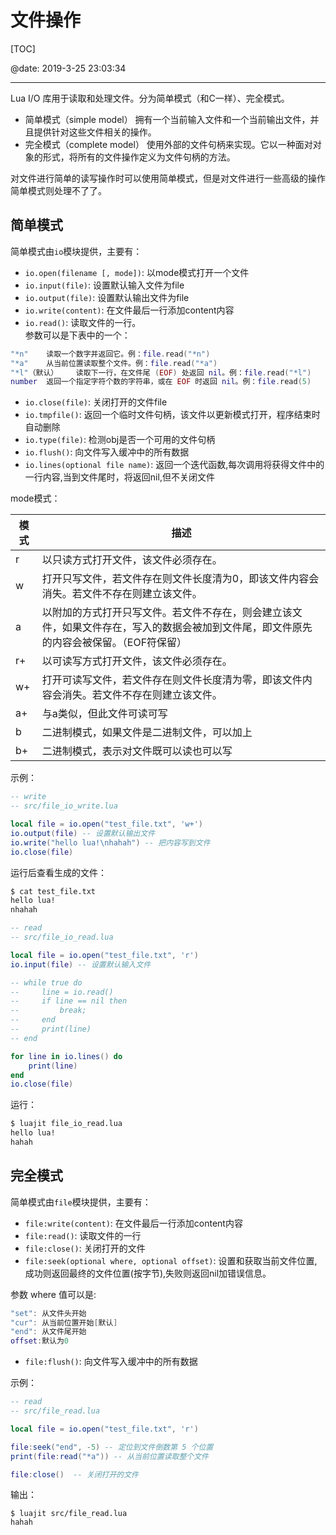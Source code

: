 ﻿# 文件操作

[TOC]

@date: 2019-3-25 23:03:34

---

Lua I/O 库用于读取和处理文件。分为简单模式（和C一样）、完全模式。

- 简单模式（simple model）
拥有一个当前输入文件和一个当前输出文件，并且提供针对这些文件相关的操作。
- 完全模式（complete model） 
使用外部的文件句柄来实现。它以一种面对对象的形式，将所有的文件操作定义为文件句柄的方法。

对文件进行简单的读写操作时可以使用简单模式，但是对文件进行一些高级的操作简单模式则处理不了了。

## 简单模式

简单模式由`io`模块提供，主要有：

- `io.open(filename [, mode])`: 以mode模式打开一个文件
- `io.input(file)`: 设置默认输入文件为file
- `io.output(file)`: 设置默认输出文件为file
- `io.write(content)`: 在文件最后一行添加content内容
- `io.read()`:  读取文件的一行。  
参数可以是下表中的一个：
``` lua
"*n"	读取一个数字并返回它。例：file.read("*n")
"*a"	从当前位置读取整个文件。例：file.read("*a")
"*l"（默认）	读取下一行，在文件尾 (EOF) 处返回 nil。例：file.read("*l")
number	返回一个指定字符个数的字符串，或在 EOF 时返回 nil。例：file.read(5)
```
- `io.close(file)`: 关闭打开的文件file
- `io.tmpfile()`: 返回一个临时文件句柄，该文件以更新模式打开，程序结束时自动删除
- `io.type(file)`: 检测obj是否一个可用的文件句柄
- `io.flush()`: 向文件写入缓冲中的所有数据
- `io.lines(optional file name)`: 返回一个迭代函数,每次调用将获得文件中的一行内容,当到文件尾时，将返回nil,但不关闭文件

mode模式：

|模式|	描述|
| ------ | ------ |
|r|	以只读方式打开文件，该文件必须存在。|
|w|	打开只写文件，若文件存在则文件长度清为0，即该文件内容会消失。若文件不存在则建立该文件。
|a|	以附加的方式打开只写文件。若文件不存在，则会建立该文件，如果文件存在，写入的数据会被加到文件尾，即文件原先的内容会被保留。（EOF符保留）|
|r+| 以可读写方式打开文件，该文件必须存在。|
|w+| 打开可读写文件，若文件存在则文件长度清为零，即该文件内容会消失。若文件不存在则建立该文件。|
|a+| 与a类似，但此文件可读可写|
|b|	二进制模式，如果文件是二进制文件，可以加上|
|b+| 二进制模式，表示对文件既可以读也可以写|

示例：
``` lua
-- write
-- src/file_io_write.lua

local file = io.open("test_file.txt", 'w+')
io.output(file) -- 设置默认输出文件
io.write("hello lua!\nhahah") -- 把内容写到文件
io.close(file)
```
运行后查看生成的文件：
``` bash
$ cat test_file.txt
hello lua!
nhahah
```

``` lua
-- read
-- src/file_io_read.lua

local file = io.open("test_file.txt", 'r')
io.input(file) -- 设置默认输入文件

-- while true do
--     line = io.read()
--     if line == nil then
--         break;
--     end
--     print(line)
-- end

for line in io.lines() do 
    print(line)
end
io.close(file)
```

运行：
``` bash
$ luajit file_io_read.lua
hello lua!
hahah
```

## 完全模式

简单模式由`file`模块提供，主要有：

- `file:write(content)`: 在文件最后一行添加content内容
- `file:read()`:  读取文件的一行
- `file:close()`: 关闭打开的文件
- `file:seek(optional where, optional offset)`: 设置和获取当前文件位置,成功则返回最终的文件位置(按字节),失败则返回nil加错误信息。  

参数 where 值可以是:
``` lua
"set": 从文件头开始
"cur": 从当前位置开始[默认]
"end": 从文件尾开始
offset:默认为0
```
- `file:flush()`: 向文件写入缓冲中的所有数据

示例：
``` lua
-- read
-- src/file_read.lua

local file = io.open("test_file.txt", 'r')

file:seek("end", -5) -- 定位到文件倒数第 5 个位置
print(file:read("*a")) -- 从当前位置读取整个文件

file:close()  -- 关闭打开的文件
```
输出：
```
$ luajit src/file_read.lua
hahah
```